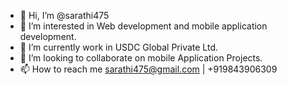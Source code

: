 - 👋 Hi, I’m @sarathi475
- 👀 I’m interested in Web development and mobile application development.
- 🌱 I’m currently work in USDC Global Private Ltd.
- 💞️ I’m looking to collaborate on mobile Application Projects.
- 📫 How to reach me sarathi475@gmail.com | +919843906309

<!---
sarathi475/sarathi475 is a ✨ special ✨ repository because its `README.md` (this file) appears on your GitHub profile.
You can click the Preview link to take a look at your changes.
--->
